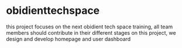 # obidienttechspace
this project focuses on the next obidient tech space training, all team members should contribute in their different stages on this project, we design and develop homepage and user dashboard
